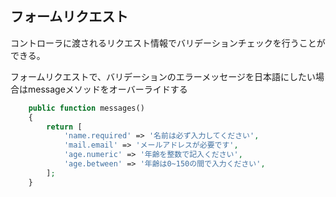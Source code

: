 ## フォームリクエスト
コントローラに渡されるリクエスト情報でバリデーションチェックを行うことができる。

フォームリクエストで、バリデーションのエラーメッセージを日本語にしたい場合はmessageメソッドをオーバーライドする
```php
    public function messages()
    {
        return [
            'name.required' => '名前は必ず入力してください',
            'mail.email' => 'メールアドレスが必要です',
            'age.numeric' => '年齢を整数で記入ください',
            'age.between' => '年齢は0~150の間で入力ください',
        ];
    }
```